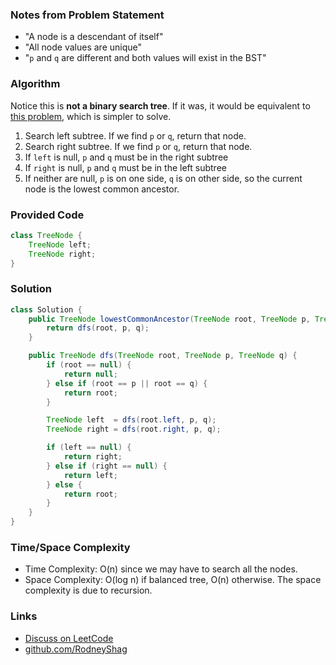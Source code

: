 ### Notes from Problem Statement

- "A node is a descendant of itself"
- "All node values are unique"
- "`p` and `q` are different and both values will exist in the BST"

### Algorithm

Notice this is __not a binary search tree__. If it was, it would be equivalent to [this problem](https://leetcode.com/problems/lowest-common-ancestor-of-a-binary-search-tree/), which is simpler to solve.

1. Search left subtree. If we find `p` or `q`, return that node.
1. Search right subtree. If we find `p` or `q`, return that node.
1. If `left` is null, `p` and `q` must be in the right subtree
1. If `right` is null, `p` and `q` must be in the left subtree
1. If neither are null, `p` is on one side, `q` is on other side, so the current node is the lowest common ancestor.

### Provided Code

```java
class TreeNode {
    TreeNode left;
    TreeNode right;
}
```

### Solution

```java
class Solution {
    public TreeNode lowestCommonAncestor(TreeNode root, TreeNode p, TreeNode q) {
        return dfs(root, p, q);
    }

    public TreeNode dfs(TreeNode root, TreeNode p, TreeNode q) {
        if (root == null) {
            return null;
        } else if (root == p || root == q) {
            return root;
        }

        TreeNode left  = dfs(root.left, p, q);
        TreeNode right = dfs(root.right, p, q);

        if (left == null) {
            return right;
        } else if (right == null) {
            return left;
        } else {
            return root;
        }
    }
}
```

### Time/Space Complexity

-  Time Complexity: O(n) since we may have to search all the nodes.
- Space Complexity: O(log n) if balanced tree, O(n) otherwise. The space complexity is due to recursion.

### Links

- [Discuss on LeetCode](https://leetcode.com/problems/lowest-common-ancestor-of-a-binary-tree/discuss/328244)
- [github.com/RodneyShag](https://github.com/RodneyShag)
